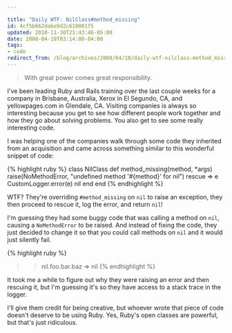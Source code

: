 ```yaml
---

title: "Daily WTF: NilClass#method_missing"
id: 4cf5b662dabe9d2c610001f5
updated: 2010-11-30T21:43:46-05:00
date: 2008-04-18T03:14:00-04:00
tags:
- code
redirect_from: /blog/archives/2008/04/18/daily-wtf-nilclass-method_missing/
---
```


> With great power comes great responsibility.

I've been leading Ruby and Rails training over the last couple weeks for a company in Brisbane, Australia, Xerox in El Segundo, CA, and yellowpages.com in Glendale, CA. Visiting companies is always so interesting because you get to see how different people work together and how they go about solving problems. You also get to see some really interesting code.

I was helping one of the companies walk through some code they inherited from an acquisition and came across something similar to this wonderful snippet of code:

{% highlight ruby %}
  class NilClass
    def method_missing(method, *args)
      raise(NoMethodError, "undefined method '#{method}' for nil")
    rescue => e
      CustomLogger.error(e)
      nil
    end
  end
{% endhighlight %}

WTF? They're overriding `#method_missing` on `nil` to raise an exception, they then proceed to rescue it, log the error, and return `nil`!

I'm guessing they had some buggy code that was calling a method on `nil`, causing a `NoMethodError` to be raised. And instead of fixing the code, they just decided to change it so that you could call methods on `nil` and it would just silently fail.

{% highlight ruby %}
>> nil.foo.bar.baz
=> nil
{% endhighlight %}

It took me a while to figure out why they were raising an error and then rescuing it, but I'm guessing it's so they have access to a stack trace in the logger.

I'll give them credit for being creative, but whoever wrote that piece of code doesn't deserve to be using Ruby. Yes, Ruby's open classes are powerful, but that's just ridiculous.
